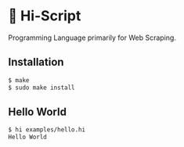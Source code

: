 # :wave: Hi-Script

Programming Language primarily for Web Scraping.

## Installation
```sh
$ make
$ sudo make install
```

## Hello World
```sh
$ hi examples/hello.hi
Hello World
```
